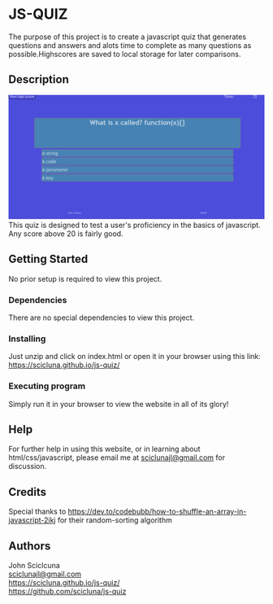 # JS-QUIZ

The purpose of this project is to create a javascript quiz that generates questions and answers and alots time to complete as many questions as possible.Highscores are saved to local storage for later comparisons.

## Description

![Website Screenshot](./assets/Screenshot%202022-12-17%20124622.png)
This quiz is designed to test a user's proficiency in the basics of javascript. Any score above 20 is fairly good.

## Getting Started

No prior setup is required to view this project.

### Dependencies

There are no special dependencies to view this project.

### Installing

Just unzip and click on index.html or open it in your browser using this link: https://scicluna.github.io/js-quiz/

### Executing program

Simply run it in your browser to view the website in all of its glory!

## Help

For further help in using this website, or in learning about html/css/javascript, please email me at sciclunajl@gmail.com for discussion.

## Credits

Special thanks to https://dev.to/codebubb/how-to-shuffle-an-array-in-javascript-2ikj for their random-sorting algorithm

## Authors

John Sciclcuna  
sciclunajl@gmail.com  
https://scicluna.github.io/js-quiz/  
https://github.com/scicluna/js-quiz
